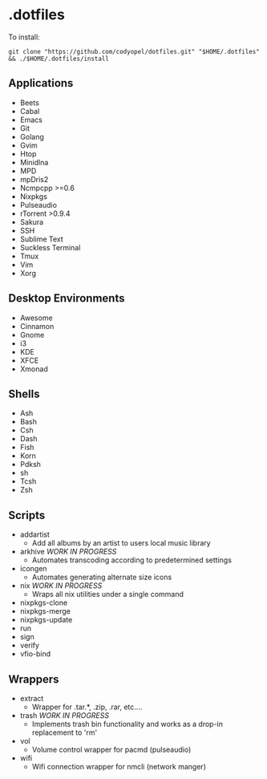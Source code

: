 .dotfiles
=========

To install:
```
git clone "https://github.com/codyopel/dotfiles.git" "$HOME/.dotfiles" && ./$HOME/.dotfiles/install
```

Applications
------------

* Beets
* Cabal
* Emacs
* Git
* Golang
* Gvim
* Htop
* Minidlna
* MPD
* mpDris2
* Ncmpcpp >=0.6
* Nixpkgs
* Pulseaudio
* rTorrent >0.9.4
* Sakura
* SSH
* Sublime Text
* Suckless Terminal
* Tmux
* Vim
* Xorg

Desktop Environments
--------------------

* Awesome
* Cinnamon
* Gnome
* i3
* KDE
* XFCE
* Xmonad

Shells
------

* Ash
* Bash
* Csh
* Dash
* Fish
* Korn
* Pdksh
* sh
* Tcsh
* Zsh

Scripts
-------

* addartist
	+ Add all albums by an artist to users local music library
* arkhive *WORK IN PROGRESS*
	+ Automates transcoding according to predetermined settings
* icongen
	+ Automates generating alternate size icons
* nix *WORK IN PROGRESS*
	+ Wraps all nix utilities under a single command
* nixpkgs-clone
* nixpkgs-merge
* nixpkgs-update
* run
* sign
* verify
* vfio-bind

Wrappers
--------

* extract
	+ Wrapper for .tar.*, .zip, .rar, etc....
* trash *WORK IN PROGRESS*
	+ Implements trash bin functionality and works as a drop-in replacement to 'rm'
* vol
	+ Volume control wrapper for pacmd (pulseaudio)
* wifi
	+ Wifi connection wrapper for nmcli (network manger)
